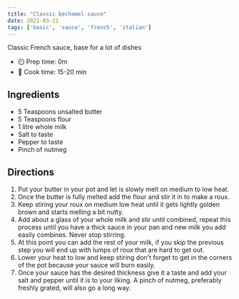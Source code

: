 ```yaml
---
title: "Classic béchamel sauce"
date: 2021-03-21
tags: ['basic', 'sauce', 'french', 'italian']
---
```


Classic French sauce, base for a lot of dishes

- ⏲️ Prep time: 0m
- 🍳 Cook time: 15-20 min

## Ingredients

- 5 Teaspoons unsalted butter
- 5 Teaspoons flour
- 1 litre whole milk
- Salt to taste
- Pepper to taste
- Pinch of nutmeg

## Directions

1. Put your butter in your pot and let is slowly melt on medium to low heat.
2. Once the butter is fully melted add the flour and stir it in to make a roux.
3. Keep stiring your roux on medium low heat until it gets lightly golden brown and starts melling a bit nutty.
4. Add about a glass of your whole milk and stir until combined, repeat this process until you have a thick sauce in your pan and new milk you add easily combines. Never stop stirring.
5. At this point you can add the rest of your milk, if you skip the previous step you will end up with lumps of roux that are hard to get out.
6. Lower your heat to low and keep stiring don't forget to get in the corners of the pot because your sauce will burn easily.
7. Once your sauce has the desired thickness give it a taste and add your salt and pepper until it is to your liking. A pinch of nutmeg, preferably freshly grated, will also go a long way.
